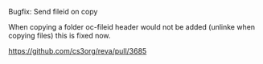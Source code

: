 Bugfix: Send fileid on copy

When copying a folder oc-fileid header would not be added (unlinke when copying files)
this is fixed now.

https://github.com/cs3org/reva/pull/3685
